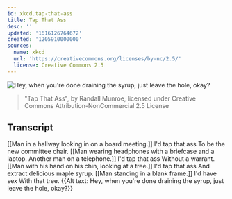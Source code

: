 ```yaml
---
id: xkcd.tap-that-ass
title: Tap That Ass
desc: ''
updated: '1616126764672'
created: '1205910000000'
sources:
  name: xkcd
  url: 'https://creativecommons.org/licenses/by-nc/2.5/'
  license: Creative Commons 2.5
---
```

![Hey, when you're done draining the syrup, just leave the hole, okay?](https://imgs.xkcd.com/comics/tap_that_ass.png)
> "Tap That Ass", by Randall Munroe, licensed under Creative Commons Attribution-NonCommercial 2.5 License

## Transcript
[[Man in a hallway looking in on a board meeting.]]
I'd tap that ass
To be the new committee chair.
[[Man wearing headphones with a briefcase and a laptop.  Another man on a telephone.]]
I'd tap that ass
Without a warrant.
[[Man with his hand on his chin, looking at a tree.]]
I'd tap that ass
And extract delicious maple syrup.
[[Man standing in a blank frame.]]
I'd have sex
With that tree.
{{Alt text: Hey, when you're done draining the syrup, just leave the hole, okay?}}
